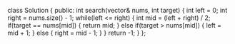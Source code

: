 



class Solution {
public:
    int search(vector<int>& nums, int target) {
        int left = 0;
        int right = nums.size() - 1;
        while(left <= right)
        {
            int mid = (left + right) / 2;
            if(target == nums[mid])
            {
                return mid;
            }
            else if(target > nums[mid])
            {
                left = mid + 1;
            }
            else
            {
                right = mid - 1;
            }
        }
        return -1;
    }
};
